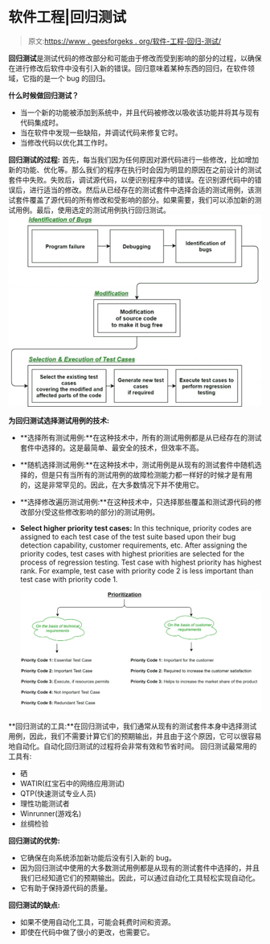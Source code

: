 # 软件工程|回归测试

> 原文:[https://www . geesforgeks . org/软件-工程-回归-测试/](https://www.geeksforgeeks.org/software-engineering-regression-testing/)

**回归测试**是测试代码的修改部分和可能由于修改而受到影响的部分的过程，以确保在进行修改后软件中没有引入新的错误。回归意味着某种东西的回归，在软件领域，它指的是一个 bug 的回归。

**什么时候做回归测试？**

*   当一个新的功能被添加到系统中，并且代码被修改以吸收该功能并将其与现有代码集成时。
*   当在软件中发现一些缺陷，并调试代码来修复它时。
*   当修改代码以优化其工作时。

**回归测试的过程:**
首先，每当我们因为任何原因对源代码进行一些修改，比如增加新的功能、优化等。那么我们的程序在执行时会因为明显的原因在之前设计的测试套件中失败。失败后，调试源代码，以便识别程序中的错误。在识别源代码中的错误后，进行适当的修改。然后从已经存在的测试套件中选择合适的测试用例，该测试套件覆盖了源代码的所有修改和受影响的部分。如果需要，我们可以添加新的测试用例。最后，使用选定的测试用例执行回归测试。
![](img/3c637042de41334eb0c4accffd805dfa.png)

**为回归测试选择测试用例的技术:**

*   **选择所有测试用例:**在这种技术中，所有的测试用例都是从已经存在的测试套件中选择的。这是最简单、最安全的技术，但效率不高。
*   **随机选择测试用例:**在这种技术中，测试用例是从现有的测试套件中随机选择的，但是只有当所有的测试用例的故障检测能力都一样好的时候才是有用的，这是非常罕见的。因此，在大多数情况下并不使用它。
*   **选择修改遍历测试用例:**在这种技术中，只选择那些覆盖和测试源代码的修改部分(受这些修改影响的部分)的测试用例。
*   **Select higher priority test cases:** In this technique, priority codes are assigned to each test case of the test suite based upon their bug detection capability, customer requirements, etc. After assigning the priority codes, test cases with highest priorities are selected for the process of regression testing.
    Test case with highest priority has highest rank. For example, test case with priority code 2 is less important than test case with priority code 1.

    ![](img/fff77059a54b01c4935e0914b352ed79.png)

**回归测试的工具:**在回归测试中，我们通常从现有的测试套件本身中选择测试用例，因此，我们不需要计算它们的预期输出，并且由于这个原因，它可以很容易地自动化。自动化回归测试的过程将会非常有效和节省时间。
回归测试最常用的工具有:

*   硒
*   WATIR(红宝石中的网络应用测试)
*   QTP(快速测试专业人员)
*   理性功能测试者
*   Winrunner(游戏名)
*   丝绸检验

**回归测试的优势:**

*   它确保在向系统添加新功能后没有引入新的 bug。
*   因为回归测试中使用的大多数测试用例都是从现有的测试套件中选择的，并且我们已经知道它们的预期输出。因此，可以通过自动化工具轻松实现自动化。
*   它有助于保持源代码的质量。

**回归测试的缺点:**

*   如果不使用自动化工具，可能会耗费时间和资源。
*   即使在代码中做了很小的更改，也需要它。